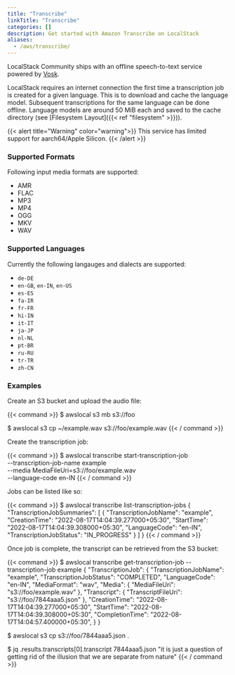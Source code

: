 ```yaml
---
title: "Transcribe"
linkTitle: "Transcribe"
categories: []
description: Get started with Amazon Transcribe on LocalStack
aliases:
  - /aws/transcribe/
---
```


LocalStack Community ships with an offline speech-to-text service powered by [Vosk](https://alphacephei.com/vosk/).

LocalStack requires an internet connection the first time a transcription job is created for a given language.
This is to download and cache the language model.
Subsequent transcriptions for the same language can be done offline.
Language models are around 50 MiB each and saved to the cache directory (see [Filesystem Layout]({{< ref "filesystem" >}})).

{{< alert title="Warning" color="warning">}}
This service has limited support for aarch64/Apple Silicon.
{{< /alert >}}

### Supported Formats

Following input media formats are supported:
- AMR
- FLAC
- MP3
- MP4
- OGG
- MKV
- WAV

### Supported Languages

Currently the following langauges and dialects are supported:
- `de-DE`
- `en-GB`, `en-IN`, `en-US`
- `es-ES`
- `fa-IR`
- `fr-FR`
- `hi-IN`
- `it-IT`
- `ja-JP`
- `nl-NL`
- `pt-BR`
- `ru-RU`
- `tr-TR`
- `zh-CN`

### Examples

Create an S3 bucket and upload the audio file:

{{< command >}}
$ awslocal s3 mb s3://foo

$ awslocal s3 cp ~/example.wav s3://foo/example.wav
{{< / command >}}

Create the transcription job:

{{< command >}}
$ awslocal transcribe start-transcription-job \
    --transcription-job-name example \
    --media MediaFileUri=s3://foo/example.wav \
    --language-code en-IN
{{< / command >}}

Jobs can be listed like so:

{{< command >}}
$ awslocal transcribe list-transcription-jobs
{
    "TranscriptionJobSummaries": [
        {
            "TranscriptionJobName": "example",
            "CreationTime": "2022-08-17T14:04:39.277000+05:30",
            "StartTime": "2022-08-17T14:04:39.308000+05:30",
            "LanguageCode": "en-IN",
            "TranscriptionJobStatus": "IN_PROGRESS"
        }
    ]
}
{{< / command >}}

Once job is complete, the transcript can be retrieved from the S3 bucket:

{{< command >}}
$ awslocal transcribe get-transcription-job --transcription-job example
{
    "TranscriptionJob": {
        "TranscriptionJobName": "example",
        "TranscriptionJobStatus": "COMPLETED",
        "LanguageCode": "en-IN",
        "MediaFormat": "wav",
        "Media": {
            "MediaFileUri": "s3://foo/example.wav"
        },
        "Transcript": {
            "TranscriptFileUri": "s3://foo/7844aaa5.json"
        },
        "CreationTime": "2022-08-17T14:04:39.277000+05:30",
        "StartTime": "2022-08-17T14:04:39.308000+05:30",
        "CompletionTime": "2022-08-17T14:04:57.400000+05:30",
    }
}

$ awslocal s3 cp s3://foo/7844aaa5.json .

$ jq .results.transcripts[0].transcript 7844aaa5.json
"it is just a question of getting rid of the illusion that we are separate from nature"
{{< / command >}}

